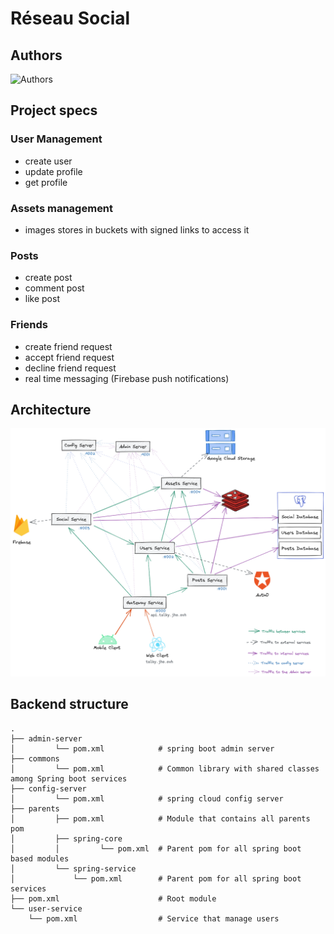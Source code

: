 # Réseau Social

## Authors
![Authors](https://contrib.rocks/image?repo=cybe-m1/anthony_quere_rsx)

## Project specs

### User Management
- create user
- update profile
- get profile

### Assets management
- images stores in buckets with signed links to access it

### Posts
- create post
- comment post
- like post

### Friends
- create friend request
- accept friend request
- decline friend request
- real time messaging (Firebase push notifications)

## Architecture
![Architecture](docs/assets/arch.png)



## Backend structure
```
.
├── admin-server
│         └── pom.xml            # spring boot admin server 
├── commons
│         └── pom.xml            # Common library with shared classes among Spring boot services
├── config-server
│         └── pom.xml            # spring cloud config server
├── parents
│         ├── pom.xml            # Module that contains all parents pom
│         ├── spring-core
│         │         └── pom.xml  # Parent pom for all spring boot based modules
│         └── spring-service
│             └── pom.xml        # Parent pom for all spring boot services
├── pom.xml                      # Root module
└── user-service
    └── pom.xml                  # Service that manage users
```
